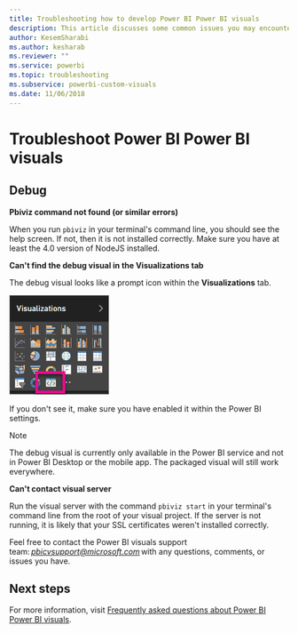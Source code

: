 ```yaml
---
title: Troubleshooting how to develop Power BI Power BI visuals
description: This article discusses some common issues you may encounter when developing or creating a custom Power BI visual.
author: KesemSharabi
ms.author: kesharab
ms.reviewer: ""
ms.service: powerbi
ms.topic: troubleshooting
ms.subservice: powerbi-custom-visuals
ms.date: 11/06/2018
---
```


# Troubleshoot Power BI Power BI visuals

## Debug

**Pbiviz command not found (or similar errors)**

When you run `pbiviz` in your terminal's command line, you should see the help screen. If not, then it is not installed correctly. Make sure you have at least the 4.0 version of NodeJS installed.

**Can't find the debug visual in the Visualizations tab**

The debug visual looks like a prompt icon within the **Visualizations** tab.

![Visual selection](media/power-bi-custom-visuals-troubleshoot/powerbi-developer-visual-selection.png)

If you don't see it, make sure you have enabled it within the Power BI settings.

> [!NOTE]
> The debug visual is currently only available in the Power BI service and not in Power BI Desktop or the mobile app. The packaged visual will still work everywhere.

**Can't contact visual server**

Run the visual server with the command `pbiviz start` in your terminal's command line from the root of your visual project. If the server is not running, it is likely that your SSL certificates weren't installed correctly.

Feel free to contact the Power BI visuals support team: *pbicvsupport@microsoft.com* with any questions, comments, or issues you have.

## Next steps

For more information, visit [Frequently asked questions about Power BI Power BI visuals](power-bi-custom-visuals-faq.md#organizational-visuals).